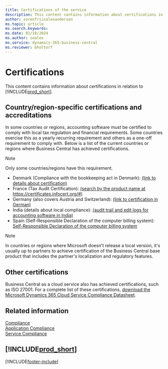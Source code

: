 ```yaml
---
title: Certifications of the service
description: This content contains information about certifications in relation to Business Central, such as region-specific certifications and accreditations.
author: sorenfriisalexandersen
ms.topic: article
ms.search.keywords:
ms.date: 01/18/2024
ms.author: soalex
ms.service: dynamics-365-business-central
ms.reviewer: bholtorf
---
```


# Certifications

This content contains information about certifications in relation to [!INCLUDE[prod_short](../includes/prod_short.md)].  

## Country/region-specific certifications and accreditations

In some countries or regions, accounting software must be certified to comply with local tax regulation and financial requirements. Some countries exercise this as a yearly recurring requirement and others as a one-off requirement to comply with. Below is a list of the current countries or regions where Business Central has achieved certifications.

> [!NOTE]
> Only some countries/regions have this requirement.

- Denmark (Compliance with the bookkeeping act in Denmark): [(link to details about certification)](../localfunctionality/denmark/compliance-denmark.md)
- France (Tax Audit Certification): [(search by the product name at https://certificates.infocert.org/#)](https://certificates.infocert.org/#)  
- Germany (also covers Austria and Switzerland): [(link to certification in German)](https://swb.bdo.de/certificate/MS_D365BC_PS_880_DE_2018)
- India (details about local compliance): [(audit trail and edit logs for accounting software in India)](../localfunctionality/india/india-audit-trail-edit-logs-accounting-software.md)
- Spain (Self-Responsible Declaration of the computer billing system): [Self-Responsible Declaration of the computer billing system](../localfunctionality/spain/compliance-self-responsible-declaration-billing-spain.md)

> [!NOTE]  
> In countries or regions where Microsoft doesn't release a local version, it's usually up to partners to achieve certification of the Business Central base product that includes the partner's localization and regulatory features.

## Other certifications

Business Central as a cloud service also has achieved certifications, such as ISO 27001. For a complete list of these certifications, [download the Microsoft Dynamics 365 Cloud Service Compliance Datasheet](https://aka.ms/d365-compliance-list).

## Related information

[Compliance](compliance-overview.md)  
[Application Compliance](compliance-application-compliance.md)  
[Service Compliance](compliance-service-compliance.md)  

## [!INCLUDE[prod_short](../includes/free_trial_md.md)]  


[!INCLUDE[footer-include](../includes/footer-banner.md)]

